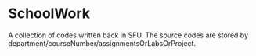 # SchoolWork
A collection of codes written back in SFU.
The source codes are stored by department/courseNumber/assignmentsOrLabsOrProject.
